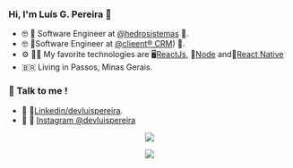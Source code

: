 ### Hi, I'm Luís G. Pereira 👋
- 🤓  🤖 Software Engineer at [@hedrosistemas](https://hedro.com.br)  🤖.
- 🤓  💸Software Engineer at  [@clieent® CRM](https://clieent.com/))  💸.
- ⚙️  👨‍💻 My favorite technologies are  🖥️[ReactJs](https://reactjs.org/), 🤩[Node](https://nodejs.org/en/) and📱[React Native](https://react)
- 🇧🇷 Living in Passos, Minas Gerais.
  
### 🤙 Talk to me ! 

-  👔 👔[Linkedin/devluispereira](https://www.linkedin.com/in/devluispereira/).
-  👀 📸 [Instagram @devluispereira](https://www.instagram.com/devluispereira/)

<p align="center"> <img src="https://github-readme-stats.vercel.app/api?username=devluispereira&show_icons=true&theme=blue-green&include_all_commits=true&count_private=true"/> </p>
<p align="center"> <img src="https://github-readme-stats.vercel.app/api/top-langs/?username=devluispereira&layout=compact&theme=blue-green"/> </p>

<!--
**devluispereira/devluispereira** is a ✨ _special_ ✨ repository because its `README.md` (this file) appears on your GitHub profile.

